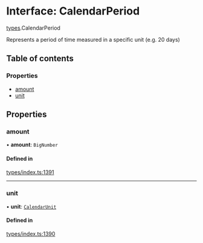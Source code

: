 # Interface: CalendarPeriod

[types](../wiki/types).CalendarPeriod

Represents a period of time measured in a specific unit (e.g. 20 days)

## Table of contents

### Properties

- [amount](../wiki/types.CalendarPeriod#amount)
- [unit](../wiki/types.CalendarPeriod#unit)

## Properties

### amount

• **amount**: `BigNumber`

#### Defined in

[types/index.ts:1391](https://github.com/PolymeshAssociation/polymesh-sdk/blob/339b7503/src/types/index.ts#L1391)

___

### unit

• **unit**: [`CalendarUnit`](../wiki/types.CalendarUnit)

#### Defined in

[types/index.ts:1390](https://github.com/PolymeshAssociation/polymesh-sdk/blob/339b7503/src/types/index.ts#L1390)
